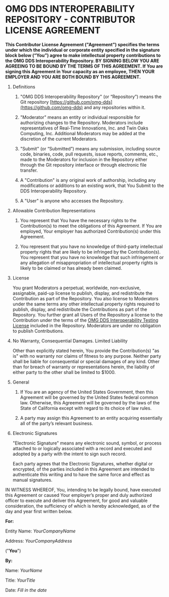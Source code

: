 # OMG DDS INTEROPERABILITY REPOSITORY - CONTRIBUTOR LICENSE AGREEMENT

**This Contributor License Agreement ("Agreement") specifies the terms under which the individual or corporate entity specified in the signature block below (“You”) agree to make intellectual property contributions to the OMG DDS Interoperability Repository.   BY SIGNING BELOW YOU ARE AGREEING TO BE BOUND BY THE TERMS OF THIS AGREEMENT. If You are signing this Agreement in Your capacity as an employee, THEN YOUR EMPLOYER AND YOU ARE BOTH BOUND BY THIS AGREEMENT.**

1. Definitions

    1. "OMG DDS Interoperability Repository" (or “Repository”) means the Git repository [https://github.com/omg-dds](https://github.com/omg-dds) and any repositories within it.

    2. "Moderator" means an entity or individual responsible for authorizing changes to the Repository.  Moderators include representatives of Real-Time Innovations, Inc. and Twin Oaks Computing, Inc.  Additional Moderators may be added at the discretion of the current Moderators.

    3. "Submit" (or “Submitted”) means any submission, including source code, binaries, code, pull requests, issue reports, comments, etc., made to the Moderators for inclusion in the Repository either through the Git repository interface or through electronic file transfer.   

    4. A "Contribution" is any original work of authorship, including any modifications or additions to an existing work, that You Submit to the DDS Interoperability Repository.

    5. A "User" is anyone who accesses the Repository.

2. Allowable Contribution Representations

    1. You represent that You have the necessary rights to the Contribution(s) to meet the obligations of this Agreement.  If You are employed, Your employer has authorized Contribution(s) under this Agreement.

    2. You represent that you have no knowledge of third-party intellectual property rights that are likely to be infringed by the Contribution(s).  You represent that you have no knowledge that such infringement or any allegation of misappropriation of intellectual property rights is likely to be claimed or has already been claimed.

3. License

    You grant Moderators a perpetual, worldwide, non-exclusive, assignable, paid-up license to publish, display, and redistribute the Contribution as part of the Repository.  You also license to Moderators under the same terms any other intellectual property rights required to publish, display, and redistribute the Contributions as part of the Repository.  You further grant all Users of the Repository a license to the Contribution under the terms of the [OMG DDS Interoperability Testing License](../LICENSE.md) included in the Repository.  Moderators are under no obligation to publish Contributions.

4. No Warranty, Consequential Damages.  Limited Liability

    Other than explicitly stated herein, You provide the Contribution(s) "as is" with no warranty nor claims of fitness to any purpose.  Neither party shall be liable for consequential or special damages of any kind.  Other than for breach of warranty or representations herein, the liability of either party to the other shall be limited to $1000.

5. General 

    1. If You are an agency of the United States Government, then this Agreement will be governed by the United States federal common law.  Otherwise, this Agreement will be governed by the laws of the State of California except with regard to its choice of law rules.  

    2. A party may assign this Agreement to an entity acquiring essentially all of the party’s relevant business.

6. Electronic Signatures

    "Electronic Signature" means any electronic sound, symbol, or process attached to or logically associated with a record and executed and adopted by a party with the intent to sign such record.

    Each party agrees that the Electronic Signatures, whether digital or encrypted, of the parties included in this Agreement are intended to authenticate this writing and to have the same force and effect as manual signatures.


IN WITNESS WHEREOF, You, intending to be legally bound, have executed this Agreement or caused Your employer’s proper and duly authorized officer to execute and deliver this Agreement, for good and valuable consideration, the sufficiency of which is hereby acknowledged, as of the day and year first written below. 

**For:**

Entity Name:  _YourCompanyName_

Address:      _YourCompanyAddress_

 ("**You**")

**By:**							

Name:  _YourName_				

Title: _YourTitle_				

Date:  _Fill in the date_		 

